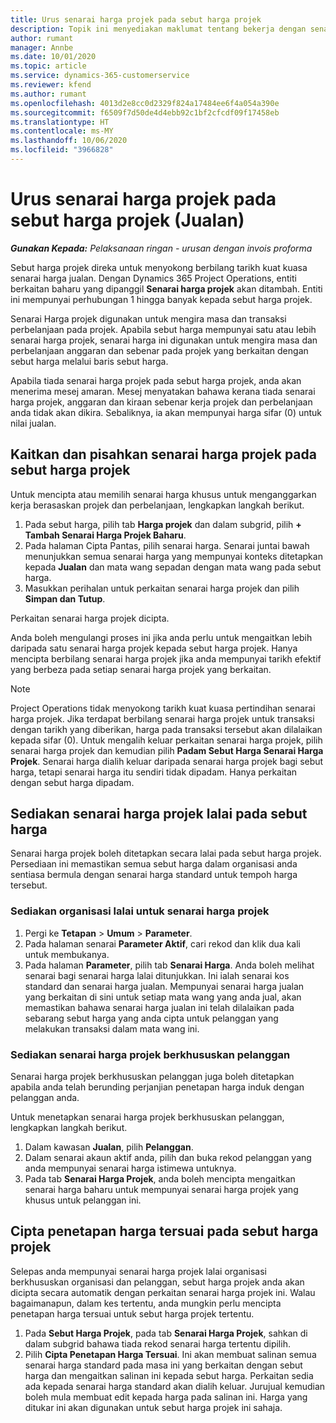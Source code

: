 ```yaml
---
title: Urus senarai harga projek pada sebut harga projek
description: Topik ini menyediakan maklumat tentang bekerja dengan senarai harga projek pada sebut harga. (Sales)
author: rumant
manager: Annbe
ms.date: 10/01/2020
ms.topic: article
ms.service: dynamics-365-customerservice
ms.reviewer: kfend
ms.author: rumant
ms.openlocfilehash: 4013d2e8cc0d2329f824a17484ee6f4a054a390e
ms.sourcegitcommit: f6509f7d50de4d4ebb92c1bf2cfcdf09f17458eb
ms.translationtype: HT
ms.contentlocale: ms-MY
ms.lasthandoff: 10/06/2020
ms.locfileid: "3966828"
---
```

# <a name="manage-project-price-lists-on-project-quotes-sales"></a>Urus senarai harga projek pada sebut harga projek (Jualan)

_**Gunakan Kepada:** Pelaksanaan ringan - urusan dengan invois proforma_

Sebut harga projek direka untuk menyokong berbilang tarikh kuat kuasa senarai harga jualan. Dengan Dynamics 365 Project Operations, entiti berkaitan baharu yang dipanggil **Senarai harga projek** akan ditambah. Entiti ini mempunyai perhubungan 1 hingga banyak kepada sebut harga projek.

Senarai Harga projek digunakan untuk mengira masa dan transaksi perbelanjaan pada projek. Apabila sebut harga mempunyai satu atau lebih senarai harga projek, senarai harga ini digunakan untuk mengira masa dan perbelanjaan anggaran dan sebenar pada projek yang berkaitan dengan sebut harga melalui baris sebut harga.

Apabila tiada senarai harga projek pada sebut harga projek, anda akan menerima mesej amaran. Mesej menyatakan bahawa kerana tiada senarai harga projek, anggaran dan kiraan sebenar kerja projek dan perbelanjaan anda tidak akan dikira. Sebaliknya, ia akan mempunyai harga sifar (0) untuk nilai jualan.

## <a name="associate-or-disassociate-a-project-price-list-on-a-project-quote"></a>Kaitkan dan pisahkan senarai harga projek pada sebut harga projek

Untuk mencipta atau memilih senarai harga khusus untuk menganggarkan kerja berasaskan projek dan perbelanjaan, lengkapkan langkah berikut.

1. Pada sebut harga, pilih tab **Harga projek** dan dalam subgrid, pilih **+ Tambah Senarai Harga Projek Baharu**.
2. Pada halaman Cipta Pantas, pilih senarai harga. Senarai juntai bawah menunjukkan semua senarai harga yang mempunyai konteks ditetapkan kepada **Jualan** dan mata wang sepadan dengan mata wang pada sebut harga.
4. Masukkan perihalan untuk perkaitan senarai harga projek dan pilih **Simpan dan Tutup**.

Perkaitan senarai harga projek dicipta.

Anda boleh mengulangi proses ini jika anda perlu untuk mengaitkan lebih daripada satu senarai harga projek kepada sebut harga projek. Hanya mencipta berbilang senarai harga projek jika anda mempunyai tarikh efektif yang berbeza pada setiap senarai harga projek yang berkaitan.

> [!NOTE]
> Project Operations tidak menyokong tarikh kuat kuasa pertindihan senarai harga projek. Jika terdapat berbilang senarai harga projek untuk transaksi dengan tarikh yang diberikan, harga pada transaksi tersebut akan dilalaikan kepada sifar (0).
Untuk mengalih keluar perkaitan senarai harga projek, pilih senarai harga projek dan kemudian pilih **Padam Sebut Harga Senarai Harga Projek**. Senarai harga dialih keluar daripada senarai harga projek bagi sebut harga, tetapi senarai harga itu sendiri tidak dipadam. Hanya perkaitan dengan sebut harga dipadam.

## <a name="set-up-default-project-price-lists-on-a-quote"></a>Sediakan senarai harga projek lalai pada sebut harga

Senarai harga projek boleh ditetapkan secara lalai pada sebut harga projek. Persediaan ini memastikan semua sebut harga dalam organisasi anda sentiasa bermula dengan senarai harga standard untuk tempoh harga tersebut.

### <a name="set-up-organizational-default-for-project-price-lists"></a>Sediakan organisasi lalai untuk senarai harga projek

1. Pergi ke **Tetapan** > **Umum** > **Parameter**.
2. Pada halaman senarai **Parameter Aktif**, cari rekod dan klik dua kali untuk membukanya. 
3. Pada halaman **Parameter**, pilih tab **Senarai Harga**. Anda boleh melihat senarai bagi senarai harga lalai ditunjukkan. Ini ialah senarai kos standard dan senarai harga jualan. Mempunyai senarai harga jualan yang berkaitan di sini untuk setiap mata wang yang anda jual, akan memastikan bahawa senarai harga jualan ini telah dilalaikan pada sebarang sebut harga yang anda cipta untuk pelanggan yang melakukan transaksi dalam mata wang ini.

### <a name="set-up-customer-specific-project-price-lists"></a>Sediakan senarai harga projek berkhususkan pelanggan

Senarai harga projek berkhususkan pelanggan juga boleh ditetapkan apabila anda telah berunding perjanjian penetapan harga induk dengan pelanggan anda.

Untuk menetapkan senarai harga projek berkhususkan pelanggan, lengkapkan langkah berikut.

1. Dalam kawasan **Jualan**, pilih **Pelanggan**.
2. Dalam senarai akaun aktif anda, pilih dan buka rekod pelanggan yang anda mempunyai senarai harga istimewa untuknya.
3. Pada tab **Senarai Harga Projek**, anda boleh mencipta mengaitkan senarai harga baharu untuk mempunyai senarai harga projek yang khusus untuk pelanggan ini.

## <a name="create-custom-pricing-on-a-project-quote"></a>Cipta penetapan harga tersuai pada sebut harga projek

Selepas anda mempunyai senarai harga projek lalai organisasi berkhususkan organisasi dan pelanggan, sebut harga projek anda akan dicipta secara automatik dengan perkaitan senarai harga projek ini. Walau bagaimanapun, dalam kes tertentu, anda mungkin perlu mencipta penetapan harga tersuai untuk sebut harga projek tertentu. 

1. Pada **Sebut Harga Projek**, pada tab **Senarai Harga Projek**, sahkan di dalam subgrid bahawa tiada rekod senarai harga tertentu dipilih.
2. Pilih **Cipta Penetapan Harga Tersuai**. Ini akan membuat salinan semua senarai harga standard pada masa ini yang berkaitan dengan sebut harga dan mengaitkan salinan ini kepada sebut harga. Perkaitan sedia ada kepada senarai harga standard akan dialih keluar. Jurujual kemudian boleh mula membuat edit kepada harga pada salinan ini. Harga yang ditukar ini akan digunakan untuk sebut harga projek ini sahaja.
